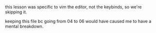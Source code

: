 this lesson was specific to vim the editor, not the keybinds, so we're skipping it.

keeping this file bc going from 04 to 06 would have caused me to have a mental breakdown.
